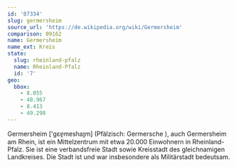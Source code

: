```yaml
---
id: '07334'
slug: germersheim
source_url: 'https://de.wikipedia.org/wiki/Germersheim'
comparison: 09162
name: Germersheim
name_ext: Kreis
state:
  slug: rheinland-pfalz
  name: Rheinland-Pfalz
  id: '7'
geo:
  bbox:
    - 8.055
    - 48.967
    - 8.413
    - 49.298
---
```


Germersheim ['gɛɐ̯mɐshaɪ̯m] (Pfälzisch: Germersche ), auch Germersheim am Rhein, ist ein Mittelzentrum mit etwa 20.000 Einwohnern in Rheinland-Pfalz. Sie ist eine verbandsfreie Stadt sowie Kreisstadt des gleichnamigen Landkreises. Die Stadt ist und war insbesondere als Militärstadt bedeutsam.
